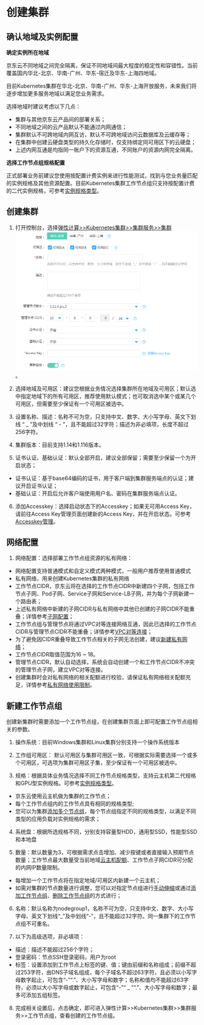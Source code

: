 # 创建集群

## 确认地域及实例配置
**确定实例所在地域**

京东云不同地域之间完全隔离，保证不同地域间最大程度的稳定性和容错性。当前覆盖国内华北-北京、华南-广州、华东-宿迁及华东-上海四地域。

目前Kubernetes集群在华北-北京、华南-广州、华东-上海开放服务，未来我们将逐步增加更多服务地域以满足您业务需求。

选择地域时建议考虑以下几点：

 - 集群与其他京东云产品间的部署关系；
 - 不同地域之间的云产品默认不能通过内网通信；
 - 集群默认不可跨地域内网互访，默认不可跨地域访问云数据库及云缓存等；
 - 在集群中创建云硬盘类型的持久化存储时，仅支持绑定同可用区下的云硬盘；      
 - 上述内网互通是均指同一账户下的资源互通，不同账户的资源内网完全隔离。

**选择工作节点组规格配置**

正式部署业务前建议您使用按配置计费实例来进行性能测试，找到与您业务量匹配的实例规格及其他资源配置。目前Kubernetes集群工作节点组只支持按配置计费的二代实例规格，可参考[实例规格类型](https://docs.jdcloud.com/cn/virtual-machines/instance-type-family)。

## 创建集群

 1. 打开控制台，选择[弹性计算>>Kubernetes集群>>集群服务>>集群](https://cns-console.jdcloud.com/host/kubernetes/list)   
 ![新建集群](../../../../image/Elastic-Compute/JCS-for-Kubernetes/新建Kubernetes集群集群信息.png)。  
 2. 选择地域及可用区：建议您根据业务情况选择集群所在地域及可用区；默认选中指定地域下的所有可用区，推荐使用默认模式；也可取消选中某个或某几个可用区，但需要至少保证有一个可用区被选中。

 3. 设置名称、描述：名称不可为空，只支持中文、数字、大小写字母、英文下划线 “ _ ”及中划线 “ - ”，且不能超过32字符；描述为非必填项，长度不超过256字符。

 4. 集群版本：目前支持1.14和1.116版本。

 5. 证书认证、基础认证：默认全部开启，建议全部保留；需要至少保留一个为开启状态；
  * 证书认证：基于base64编码的证书，用于客户端到集群服务端点的认证；建议开启证书认证；
  * 基础认证：开启后允许客户端使用用户名、密码在集群服务端点认证。

 6. 添加Accesskey：选择启动状态下的Accesskey；如果无可用Access Key，请前往Access Key管理页面创建新的Access Key，并在开启状态。可参考[Accesskey管理](https://docs.jdcloud.com/cn/account-management/accesskey-management)。

## 网络配置

1. 网络配置：选择部署工作节点组资源的私有网络：
  * 网络配置支持普通模式和自定义模式两种模式，一般用户推荐使用普通模式
  * 私有网络，用来创建Kubernetes集群的私有网络
  * 工作节点CIDR，京东云将在选择的工作节点CIDR中新建四个子网，包括工作节点子网、Pod子网、Service子网和Service-LB子网，并为每个子网新建一个路由表；
  * 上述私有网络中新建的子网CIDR与私有网络中其他已创建的子网CIDR不能重叠；详情参考[子网配置](https://docs.jdcloud.com/cn/virtual-private-cloud/subnet-configuration)；
  * 工作节点组与管理节点将通过VPC对等连接网络互通，因此已选择的工作节点CIDR与管理节点CIDR不能重叠；详情参考[VPC对等连接](https://docs.jdcloud.com/cn/virtual-private-cloud/vpc-peering-configuration)；
  * 为了避免因CIDR重叠导致工作节点相关的子网无法创建，建议[新建私有网络](https://docs.jdcloud.com/cn/virtual-private-cloud/vpc-configuration)；
  * 工作节点CIDR取值范围为16 ~ 18。
  * 管理节点CIDR，默认自动选择，系统会自动创建一个和工作节点CIDR不冲突的管理节点子网，建立VPC对等连接。
  * 创建集群时会对私有网络的相关配额进行校验，请保证私有网络相关配额充足，详情参考[私有网络使用限制](https://docs.jdcloud.com/cn/virtual-private-cloud/restrictions)。

## 新建工作节点组  

创建新集群时需要添加一个工作节点组，在创建集群页面上即可配置工作节点组相关的参数。

1. 操作系统：目前Windows集群和Linux集群分别支持一个操作系统版本

2. 工作组可用区： 默认可用区与集群可用区一致，可根据实际需要选择一个或多个可用区，可选项为集群可用区子集，至少保证有一个可用区被选中。

3. 规格：根据具体业务情况选择不同工作节点规格类型，支持云主机第二代规格和GPU型实例规格。可参考[实例规格类型](https://docs.jdcloud.com/cn/virtual-machines/instance-type-family)。
  * 京东云使用云主机做为集群的工作节点；
  * 每个工作节点组内的工作节点具有相同的规格类型;
  * 您可以为集群[添加多个节点组](https://docs.jdcloud.com/cn/jcs-for-kubernetes/create-nodegroup)，每个节点组指定不同的规格类型，以满足不同类型的应用负载对实例规格的需求；
  
4. 系统盘：根据所选规格不同，分别支持容量型HDD，通用型SSD，性能型SSD和本地盘

5. 数量：默认数量为3，可根据需求点击增加、减少按键或者直接输入预期节点数量；工作节点最大数量受当前地域[云主机配额](https://docs.jdcloud.com/cn/virtual-machines/restrictions)、工作节点子网CIDR可分配的内网IP数量限制。
  * 每增加一个工作节点将在指定地域/可用区内新建一个云主机；
  * 如需对集群的节点数量进行调整，您可以对指定节点组进行[手动伸缩](https://docs.jdcloud.com/cn/jcs-for-kubernetes/telescopic-nodegroup)或通过[添加工作节点组](https://docs.jdcloud.com/cn/jcs-for-kubernetes/create-nodegroup)、[删除工作节点组](https://docs.jdcloud.com/cn/jcs-for-kubernetes/delete-nodegroup)的方式进行；

6. 名称：默认名称为nodegroup1，名称不可为空，只支持中文、数字、大小写字母、英文下划线“_”及中划线“-”，且不能超过32字符。同一集群下的工作节点组不可重名。

7.  以下为高级选项，非必填项：  
  * 描述：描述不能超过256个字符；
  * 登录密码：节点SSH登录密码，用户为root
  * 标签：设置添加到工作节点上标签的键、值；键由前缀和名称组成；前缀不超过253字符，由DNS子域名组成，每个子域名不超过63字符，且必须以小写字母数字起止，可包含“-”“.”、大小写字母和数字；名称和值均不能超过63字符，必须以大小写字母或数字起止，可包含“-”“ _ ”“.”、大小写字母和数字；最多可添加五组标签。

8. 完成相关设置后，点击确定，即可进入弹性计算>>Kubernetes集群>>集群服务>>工作节点组，查看创建的工作节点组。

